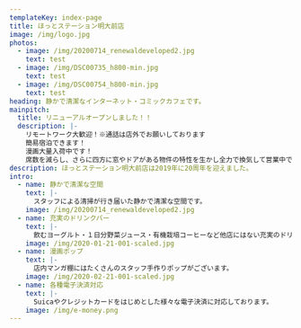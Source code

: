 ```yaml
---
templateKey: index-page
title: ほっとステーション明大前店
image: /img/logo.jpg
photos:
  - image: /img/20200714_renewaldeveloped2.jpg
    text: test
  - image: /img/DSC00735_h800-min.jpg
    text: test
  - image: /img/DSC00754_h800-min.jpg
    text: test
heading: 静かで清潔なインターネット・コミックカフェです。
mainpitch:
  title: リニューアルオープンしました！！
  description: |-
    リモートワーク大歓迎！※通話は店外でお願いしております
    簡易宿泊できます！
    漫画大量入荷中です！
    席数を減らし、さらに四方に窓やドアがある物件の特性を生かし全力で換気して営業中です。
description: ほっとステーション明大前店は2019年に20周年を迎えました。
intro:
  - name: 静かで清潔な空間
    text: |-
      スタッフによる清掃が行き届いた静かで清潔な空間です。
    image: /img/20200714_renewaldeveloped2.jpg
  - name: 充実のドリンクバー
    text: |-
      飲むヨーグルト・１日分野菜ジュース・有機栽培コーヒーなど他店にはない充実のドリンクバーがございます。
    image: /img/2020-01-21-001-scaled.jpg
  - name: 漫画ポップ
    text: |-
      店内マンガ棚にはたくさんのスタッフ手作りポップがございます。
    image: /img/2020-02-21-001-scaled.jpg
  - name: 各種電子決済対応
    text: |-
      Suicaやクレジットカードをはじめとした様々な電子決済に対応しております。
    image: /img/e-money.png
---
```

